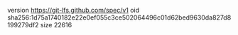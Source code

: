version https://git-lfs.github.com/spec/v1
oid sha256:1d75a1740182e22e0ef055c3ce502064496c01d62bed9630da827d8199279df2
size 22616
